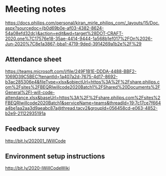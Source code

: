 # Meeting notes
https://docs.philips.com/personal/kiran_mirle_philips_com/_layouts/15/Doc.aspx?sourcedoc={b0d69b0e-af03-4382-8624-54a08efd32dc}&action=edit&wd=target%28DOT-CRAFT-2020.one%7C17576e18-35ae-4414-9444-1a568b1ef017%2FOn%2026-Jun-2020%7C8e1a3867-bba1-4719-9ded-3914269a1b2e%2F%29

## Attendance sheet
https://teams.microsoft.com/l/file/249F1B1E-DDDA-4488-BBF2-1069D39C5BEC?tenantId=1a407a2d-7675-4d17-8692-b3ac285306e4&fileType=xlsx&objectUrl=https%3A%2F%2Fshare.philips.com%2Fsites%2FBEQRIwillcode2020Batch1%2FShared%20Documents%2FGeneral%2FI-will-code-attendance.xlsx&baseUrl=https%3A%2F%2Fshare.philips.com%2Fsites%2FBEQRIwillcode2020Batch1&serviceName=teams&threadId=19:7c17ce7f664a4be1aa2aa3d9aeabc87a@thread.tacv2&groupId=056458cd-e063-4852-b2e9-21122935191a

## Feedback survey
http://bit.ly/202001_IWillCode

## Environment setup instructions
http://bit.ly/2020-IWillCodeWiki
